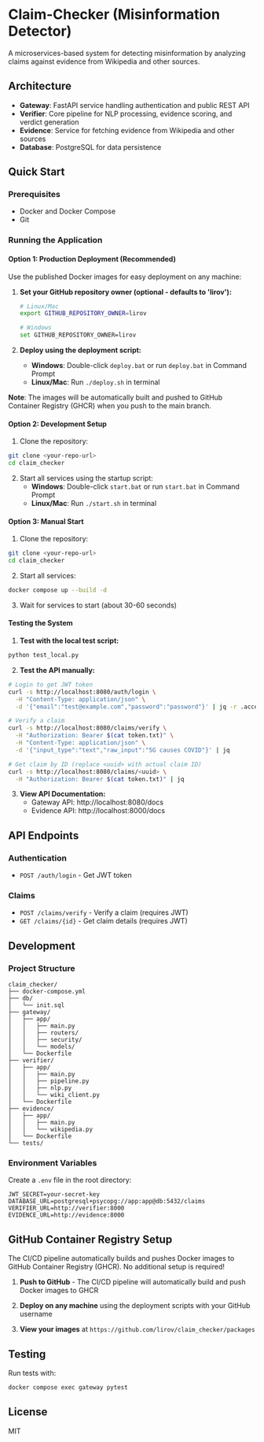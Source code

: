 # Claim-Checker (Misinformation Detector)

A microservices-based system for detecting misinformation by analyzing claims against evidence from Wikipedia and other sources.

## Architecture

- **Gateway**: FastAPI service handling authentication and public REST API
- **Verifier**: Core pipeline for NLP processing, evidence scoring, and verdict generation
- **Evidence**: Service for fetching evidence from Wikipedia and other sources
- **Database**: PostgreSQL for data persistence

## Quick Start

### Prerequisites
- Docker and Docker Compose
- Git

### Running the Application

#### Option 1: Production Deployment (Recommended)
Use the published Docker images for easy deployment on any machine:

1. **Set your GitHub repository owner (optional - defaults to 'lirov'):**
   ```bash
   # Linux/Mac
   export GITHUB_REPOSITORY_OWNER=lirov
   
   # Windows
   set GITHUB_REPOSITORY_OWNER=lirov
   ```

2. **Deploy using the deployment script:**
   - **Windows**: Double-click `deploy.bat` or run `deploy.bat` in Command Prompt
   - **Linux/Mac**: Run `./deploy.sh` in terminal

**Note**: The images will be automatically built and pushed to GitHub Container Registry (GHCR) when you push to the main branch.

#### Option 2: Development Setup
1. Clone the repository:
```bash
git clone <your-repo-url>
cd claim_checker
```

2. Start all services using the startup script:
   - **Windows**: Double-click `start.bat` or run `start.bat` in Command Prompt
   - **Linux/Mac**: Run `./start.sh` in terminal

#### Option 3: Manual Start
1. Clone the repository:
```bash
git clone <your-repo-url>
cd claim_checker
```

2. Start all services:
```bash
docker compose up --build -d
```

3. Wait for services to start (about 30-60 seconds)

#### Testing the System

1. **Test with the local test script:**
```bash
python test_local.py
```

2. **Test the API manually:**
```bash
# Login to get JWT token
curl -s http://localhost:8080/auth/login \
  -H "Content-Type: application/json" \
  -d '{"email":"test@example.com","password":"password"}' | jq -r .access_token > token.txt

# Verify a claim
curl -s http://localhost:8080/claims/verify \
  -H "Authorization: Bearer $(cat token.txt)" \
  -H "Content-Type: application/json" \
  -d '{"input_type":"text","raw_input":"5G causes COVID"}' | jq

# Get claim by ID (replace <uuid> with actual claim ID)
curl -s http://localhost:8080/claims/<uuid> \
  -H "Authorization: Bearer $(cat token.txt)" | jq
```

3. **View API Documentation:**
   - Gateway API: http://localhost:8080/docs
   - Evidence API: http://localhost:8000/docs

## API Endpoints

### Authentication
- `POST /auth/login` - Get JWT token

### Claims
- `POST /claims/verify` - Verify a claim (requires JWT)
- `GET /claims/{id}` - Get claim details (requires JWT)

## Development

### Project Structure
```
claim_checker/
├── docker-compose.yml
├── db/
│   └── init.sql
├── gateway/
│   ├── app/
│   │   ├── main.py
│   │   ├── routers/
│   │   ├── security/
│   │   └── models/
│   └── Dockerfile
├── verifier/
│   ├── app/
│   │   ├── main.py
│   │   ├── pipeline.py
│   │   ├── nlp.py
│   │   └── wiki_client.py
│   └── Dockerfile
├── evidence/
│   ├── app/
│   │   ├── main.py
│   │   └── wikipedia.py
│   └── Dockerfile
└── tests/
```

### Environment Variables
Create a `.env` file in the root directory:
```
JWT_SECRET=your-secret-key
DATABASE_URL=postgresql+psycopg://app:app@db:5432/claims
VERIFIER_URL=http://verifier:8000
EVIDENCE_URL=http://evidence:8000
```

## GitHub Container Registry Setup

The CI/CD pipeline automatically builds and pushes Docker images to GitHub Container Registry (GHCR). No additional setup is required!

1. **Push to GitHub** - The CI/CD pipeline will automatically build and push Docker images to GHCR

2. **Deploy on any machine** using the deployment scripts with your GitHub username

3. **View your images** at `https://github.com/lirov/claim_checker/packages`

## Testing

Run tests with:
```bash
docker compose exec gateway pytest
```

## License

MIT

